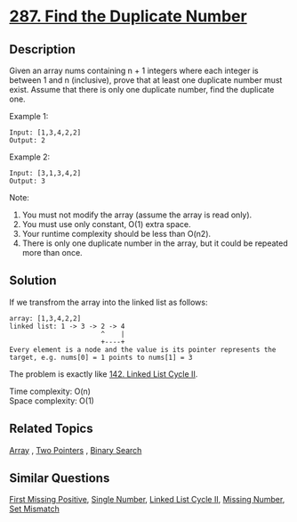 # [287. Find the Duplicate Number](https://leetcode.com/problems/find-the-duplicate-number)

## Description

Given an array nums containing n + 1 integers where each integer is between 1 and n (inclusive), prove that at least one duplicate number must exist. Assume that there is only one duplicate number, find the duplicate one.

Example 1:

```
Input: [1,3,4,2,2]
Output: 2
```

Example 2:

```
Input: [3,1,3,4,2]
Output: 3
```

Note:

1. You must not modify the array (assume the array is read only).
2. You must use only constant, O(1) extra space.
3. Your runtime complexity should be less than O(n2).
4. There is only one duplicate number in the array, but it could be repeated more than once.

## Solution

If we transfrom the array into the linked list as follows:

```
array: [1,3,4,2,2]
linked list: 1 -> 3 -> 2 -> 4
                       ^    |
                       +----+
Every element is a node and the value is its pointer represents the target, e.g. nums[0] = 1 points to nums[1] = 3
```
The problem is exactly like [142. Linked List Cycle II](https://github.com/mtmmy/Leetcode/tree/master/Java/Leetcode/src/main/java/com/leetcode/_0142_LinkedListCycle2).

Time complexity: O(n)<br>
Space complexity: O(1)

## Related Topics

[Array](https://leetcode.com/tag/array/) , [Two Pointers](https://leetcode.com/tag/two-pointers/) , [Binary Search](https://leetcode.com/tag/binary-search/) 

## Similar Questions

[First Missing Positive](https://leetcode.com/problems/first-missing-positive/), [Single Number](https://leetcode.com/problems/single-number/), [Linked List Cycle II](https://leetcode.com/problems/linked-list-cycle-ii/), [Missing Number](https://leetcode.com/problems/missing-number/), [Set Mismatch](https://leetcode.com/problems/set-mismatch/)
